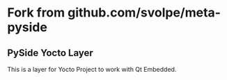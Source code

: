 Fork from github.com/svolpe/meta-pyside
=======================================

PySide Yocto Layer
------------------
This is a layer for Yocto Project to work with Qt Embedded.
